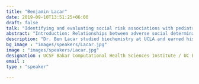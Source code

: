 ```yaml
---
title: "Benjamin Lacar"
date: 2019-09-10T13:51:25+06:00
draft: false
talk: "Identifying and evaluating social risk associations with pediatric oncology outcomes using electronic health records and clinical notes"
abstract: "Introduction: Relationships between adverse social determinants of health, or social risks, and pediatric cancer outcomes are complex. While the impact of social risks on adult cancer outcomes is well-documented, the mechanisms for how social risks affect pediatric oncology patients have been less studied. Research on the associations between pediatric cancer and social risks has relied primarily on social risk data from patient/caregiver self-reports, community-level databases, birth records, and electronic health record (EHR) structured fields. The known limitations of these sources have spurred interest in extracting social risk data from clinical notes. Using clinical text to identify patients' social risks will improve understanding of how they contribute to pediatric cancer outcomes.We used natural language processing (NLP) and text extraction approaches to mine social risk data from social worker notes for several domains, including family structure, financial strain, food, housing, and utilities. We then used the identified social risk factors as predictor variables in generalized linear models (GLMs) to explore their associations with febrile neutropenia or emergency department visits obtained from EHRs. The NLP method of textual entailment was applied for all social risk domains, with family structure/social support having the best precision across domains (0.770). Using binomial and Poisson GLMs, we find that social risk factors of non-English language preference, having siblings, or having a proxy for financial strain mentioned (“SSI” or supplemental security income) were significantly associated with emergency department visits. SSI mention was also associated with febrile neutropenia diagnoses in unadjusted models.Using EHR, we find social risks captured by social worker notes to be associated with a health utilization outcome (ED visit). However, identifying results outside pediatric oncology clinical teams’ awareness was elusive. While family structure was well-documented, the relative infrequency of other social domains captured in notes precludes identifying new associations with pediatric oncology outcomes. However, additional research using other entailment hypotheses or natural language processing methods may maximize the family structure information that can be extracted. Findings related to family structure and financial strain confirm the challenges that families and clinical teams must overcome with a child’s cancer diagnosis. Future research could help improve the documentation of social risk information by clinical teams and novel analytic approaches to EHR analyses may better surface data on social risks and related care in childhood cancer settings." 
description: "Dr. Ben Lacar studied biochemistry at UCLA and earned his Ph.D. in neuroscience from Yale University. His postdoctoral research at the Salk Institute was the first to report transcriptomes of activated single-neurons. He subsequently worked in the biotech industry as a product applications scientist and bioinformatics scientist. As an Innovate For Health Fellow, he is studying the association of social determinants of health and pediatric oncology outcomes using electronic health records."
bg_image : "images/speakers/Lacar.jpg"
image : "images/speakers/Lacar.jpg"
designation : UCSF Bakar Computational Health Sciences Institute / UC Berkeley BIDS
email : 
type : "speaker"

---
```


